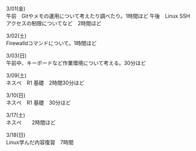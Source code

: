 3/01(金)  
午前　Gitやメモの運用について考えたり調べたり。1時間ほど
午後　Linux SSHアクセスの制限についてなど　2時間ほど
  
3/02(土)  
Firewalldコマンドについて。1時間ほど  
  
3/03(日)  
午前中、キーボードなど作業環境について考える。30分ほど
  
3/09(土)  
ネスぺ　R1 基礎　2時間30分ほど

3/10(日)  
ネスぺ　R1 基礎　30分ほど
  
3/17(土)  
ネスぺ　　2時間ほど
  
3/18(日)  
Linux学んだ内容復習　7時間
  